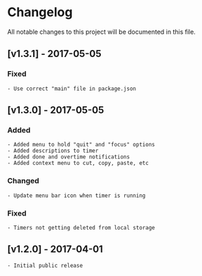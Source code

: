 # Changelog
All notable changes to this project will be documented in this file.

## [v1.3.1] - 2017-05-05
### Fixed
    - Use correct "main" file in package.json

## [v1.3.0] - 2017-05-05
### Added
    - Added menu to hold "quit" and "focus" options
    - Added descriptions to timer
    - Added done and overtime notifications
    - Added context menu to cut, copy, paste, etc

### Changed
    - Update menu bar icon when timer is running

### Fixed
    - Timers not getting deleted from local storage

## [v1.2.0] - 2017-04-01
    - Initial public release
